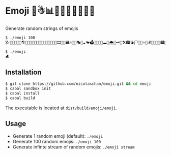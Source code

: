 # Emoji 🥁☃📊💽🌞🌚🚊🚥🏤🏸
Generate random strings of emojis

```bash
$ ./emoji 100
🎖✏🍾🏮📧📕🏹🌎🎇🏢💌📗🎌🚬🥞🍺📘🌛🏉🐄📓🚞🎞🌚🐴🗃🔥🦃🌚🎭🏯☁🌤🗳🍓🏨🏢🦊🕳🎼🌨🛵🗝🍚🛠🏙💣🏳🚂🔬⭐🔏💰🥉📙🥑🚨🏙🌿🍌🍃🥒💽⌛🎌🗓🏪🦄⛵🐛🎙✨🦐🐷🥁📿🎽🛴🐍🚋📤🔒⛰⛓🎥🧀🏠🔥🚁🎙🥋🦂🥖🎐💵🚓‍⛓🐆🐸
```

```bash
$ ./emoji
⛸
```

## Installation
```bash
$ git clone https://github.com/nicolaschan/emoji.git && cd emoji
$ cabal sandbox init
$ cabal install
$ cabal build
```
The executable is located at `dist/build/emoji/emoji`.

## Usage
- Generate 1 random emoji (default): `./emoji`
- Generate 100 random emojis: `./emoji 100`
- Generate infinte stream of random emojis: `./emoji stream`
